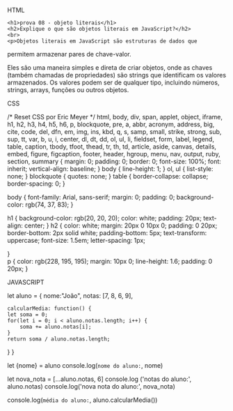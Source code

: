 HTML

<!DOCTYPE html>
<html lang="pt-br">
<head>
    <meta charset="UTF-8">
    <meta name="viewport" content="width=device-width, initial-scale=1.0">
    <title>prova 08 - objeto literais</title>
    <link rel="stylesheet" href="./styles.css">
</head>
<body>
    
    <h1>prova 08 - objeto literais</h1>
    <h2>Explique o que são objetos literais em JavaScript?</h2>
    <br>
    <p>Objetos literais em JavaScript são estruturas de dados que
permitem armazenar pares de chave-valor.

Eles são uma maneira simples e direta de criar objetos, onde
as chaves (também chamadas de propriedades) são strings
que identificam os valores armazenados. Os valores podem ser de qualquer tipo, incluindo números,
strings, arrays, funções ou outros objetos.</p>


<script src="./script.js"></script>
</body>
</html>



CSS

/* Reset CSS por Eric Meyer */
html, body, div, span, applet, object, iframe,
h1, h2, h3, h4, h5, h6, p, blockquote, pre,
a, abbr, acronym, address, big, cite, code,
del, dfn, em, img, ins, kbd, q, s, samp,
small, strike, strong, sub, sup, tt, var,
b, u, i, center,
dl, dt, dd, ol, ul, li,
fieldset, form, label, legend,
table, caption, tbody, tfoot, thead, tr, th, td,
article, aside, canvas, details,
embed, figure, figcaption,
footer, header, hgroup,
menu, nav, output,
ruby, section,
summary {
   margin: 0;
   padding: 0;
   border: 0;
   font-size: 100%;
   font: inherit;
   vertical-align: baseline;
}
body {
   line-height: 1;
}
ol, ul {
   list-style: none;
}
blockquote {
   quotes: none;
}
table {
   border-collapse: collapse;
   border-spacing: 0;
}

body {
    font-family: Arial, sans-serif;
    margin: 0;
    padding: 0;
    background-color: rgb(74, 37, 83);
} 

h1 {
    background-color: rgb(20, 20, 20);
    color: white;
    padding: 20px;
    text-align: center;
}
h2 {
    color: white;
    margin: 20px 0 10px 0;
    padding: 0 20px;
    border-bottom: 2px solid white;
    padding-bottom: 5px;
    text-transform: uppercase;
    font-size: 1.5em;
    letter-spacing: 1px;
    
}   
p {
    color: rgb(228, 195, 195);
    margin: 10px 0;
    line-height: 1.6;
    padding: 0 20px;
}   

JAVASCRIPT

let aluno = {
    nome:"João",
    notas: [7, 8, 6, 9],

    calcularMedia: function() {
    let soma = 0;
    for(let i = 0; i < aluno.notas.length; i++) {
        soma += aluno.notas[i];
    }
    return soma / aluno.notas.length;
    
}
}

let {nome} = aluno
console.log(`nome do aluno:`, nome)

let nova_nota = [...aluno.notas, 6]
console.log ('notas do aluno:', aluno.notas)
console.log('nova nota do aluno:', nova_nota)

console.log(`média do aluno:`, aluno.calcularMedia())

